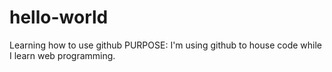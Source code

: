 # hello-world
Learning how to use github
PURPOSE: I'm using github to house code while I learn web programming.
